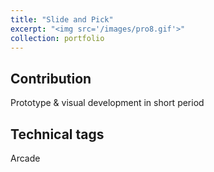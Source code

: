 ```yaml
---
title: "Slide and Pick"
excerpt: "<img src='/images/pro8.gif'>"
collection: portfolio
---
```


Contribution
-----
Prototype & visual development in short period

Technical tags
-----
Arcade

